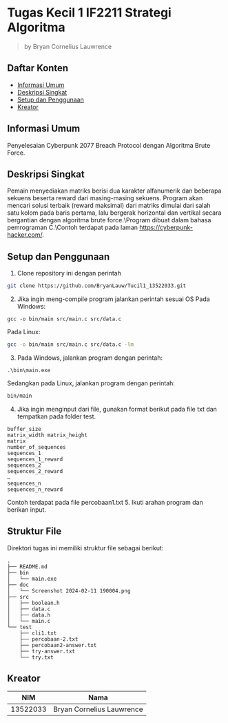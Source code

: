 # Tugas Kecil 1 IF2211 Strategi Algoritma
> by Bryan Cornelius Lauwrence

## Daftar Konten
* [Informasi Umum](#informasi-umum)
* [Deskripsi Singkat](#deskripsi-singkat)
* [Setup dan Penggunaan](#setup-dan-penggunaan)
* [Kreator](#kreator)

## Informasi Umum
Penyelesaian Cyberpunk 2077 Breach Protocol dengan Algoritma Brute Force.

## Deskripsi Singkat
Pemain menyediakan matriks berisi dua karakter alfanumerik dan beberapa sekuens beserta reward dari masing-masing sekuens. Program akan mencari solusi terbaik (reward maksimal) dari matriks dimulai dari salah satu kolom pada baris pertama, lalu bergerak horizontal dan vertikal secara bergantian dengan algoritma brute force.\Program dibuat dalam bahasa pemrograman C.\Contoh terdapat pada laman https://cyberpunk-hacker.com/.

## Setup dan Penggunaan
1. Clone repository ini dengan perintah
```bash
git clone https://github.com/BryanLauw/Tucil1_13522033.git
```
2. Jika ingin meng-compile program jalankan perintah sesuai OS
Pada Windows:
```shell
gcc -o bin/main src/main.c src/data.c
```
Pada Linux:
```bash
gcc -o bin/main src/main.c src/data.c -lm
```
3. Pada Windows, jalankan program dengan perintah:
```shell
.\bin\main.exe
```
Sedangkan pada Linux, jalankan program dengan perintah:
```bash
bin/main
```
4. Jika ingin menginput dari file, gunakan format berikut pada file txt dan tempatkan pada folder test.
```
buffer_size
matrix_width matrix_height
matrix
number_of_sequences
sequences_1
sequences_1_reward
sequences_2
sequences_2_reward
…
sequences_n
sequences_n_reward
```
Contoh terdapat pada file percobaan1.txt
5. Ikuti arahan program dan berikan input.

## Struktur File
Direktori tugas ini memiliki struktur file sebagai berikut:
```
.
├── README.md
├── bin
│   └── main.exe
├── doc
│   └── Screenshot 2024-02-11 190004.png
├── src
│   ├── boolean.h
│   ├── data.c
│   ├── data.h
│   └── main.c
└── test
    ├── cli1.txt
    ├── percobaan-2.txt
    ├── percobaan2-answer.txt
    ├── try-answer.txt
    └── try.txt
```

## Kreator
| NIM | Nama |
|-----|------|
| 13522033 | Bryan Cornelius Lauwrence |